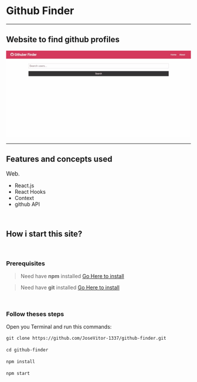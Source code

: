 # Github Finder

---

## Website to find github profiles

![It-Logger-System](https://github.com/JoseVitor-1337/github-finder/blob/master/captured.gif)

---

## Features and concepts used

<span style="font-size:1.1em">Web</span>.

- React.js
- React Hooks
- Context
- github API

<br />

## How i start this site?

<br />

### Prerequisites

> Need have **npm** installed [Go Here to install](https://nodejs.org/en/)

> Need have **git** installed [Go Here to install](https://git-scm.com/downloads)

<br />

### Follow theses steps

Open you Terminal and run this commands:

```
git clone https://github.com/JoseVitor-1337/github-finder.git

cd github-finder

npm install

npm start
```
